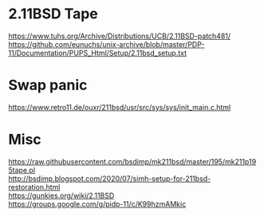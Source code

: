 2.11BSD Tape
============

https://www.tuhs.org/Archive/Distributions/UCB/2.11BSD-patch481/  
https://github.com/eunuchs/unix-archive/blob/master/PDP-11/Documentation/PUPS_Html/Setup/2.11bsd_setup.txt  

Swap panic
==========

https://www.retro11.de/ouxr/211bsd/usr/src/sys/sys/init_main.c.html  


Misc
====
https://raw.githubusercontent.com/bsdimp/mk211bsd/master/195/mk211p195tape.pl  
http://bsdimp.blogspot.com/2020/07/simh-setup-for-211bsd-restoration.html  
https://gunkies.org/wiki/2.11BSD  
https://groups.google.com/g/pidp-11/c/K99hzmAMkic  
